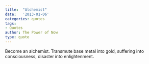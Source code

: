 ```yaml
---
title:  "Alchemist"
date:   '2013-01-06'
categories: quotes
tags:
- Quotes
author: The Power of Now
type: quote
---
```


Become an alchemist. Transmute base metal into gold, suffering into consciousness, disaster into enlightenment.
